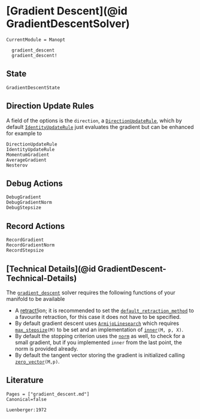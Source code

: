 # [Gradient Descent](@id GradientDescentSolver)

```@meta
CurrentModule = Manopt
```

```@docs
  gradient_descent
  gradient_descent!
```

## State

```@docs
GradientDescentState
```

## Direction Update Rules

A field of the options is the `direction`, a [`DirectionUpdateRule`](@ref), which by default [`IdentityUpdateRule`](@ref) just evaluates the gradient but can be enhanced for example to

```@docs
DirectionUpdateRule
IdentityUpdateRule
MomentumGradient
AverageGradient
Nesterov
```

## Debug Actions

```@docs
DebugGradient
DebugGradientNorm
DebugStepsize
```

## Record Actions

```@docs
RecordGradient
RecordGradientNorm
RecordStepsize
```

## [Technical Details](@id GradientDescent-Technical-Details)

The [`gradient_descent`](@ref) solver requires the following functions of your manifold to be available

* A [retract!](https://juliamanifolds.github.io/ManifoldsBase.jl/stable/retractions/)ion; it is recommended to set the [`default_retraction_method`](https://juliamanifolds.github.io/ManifoldsBase.jl/stable/retractions/#ManifoldsBase.default_retraction_method-Tuple{AbstractManifold}) to a favourite retraction,
for this case it does not have to be specified.
* By default gradient descent uses [`ArmijoLinesearch`](@ref) which requires [`max_stepsize`](@ref)`(M)` to be set and an implementation of [`inner`](https://juliamanifolds.github.io/ManifoldsBase.jl/stable/functions/#ManifoldsBase.inner-Tuple%7BAbstractManifold,%20Any,%20Any,%20Any%7D)`(M, p, X)`.
* By default the stopping criterion uses the [`norm`](https://juliamanifolds.github.io/ManifoldsBase.jl/stable/functions/#LinearAlgebra.norm-Tuple{AbstractManifold,%20Any,%20Any}) as well, to check for a small gradient, but if you implemented `inner` from the last point, the norm is provided already.
* By default the tangent vector storing the gradient is initialized calling [`zero_vector`](https://juliamanifolds.github.io/ManifoldsBase.jl/stable/functions/#ManifoldsBase.zero_vector-Tuple{AbstractManifold,%20Any})`(M,p)`.

## Literature

```@bibliography
Pages = ["gradient_descent.md"]
Canonical=false

Luenberger:1972
```

